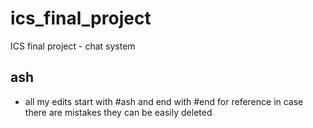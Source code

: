 # ics_final_project
 ICS final project - chat system

 ## ash
 * all my edits start with #ash and end with #end for reference in case there are mistakes they can be easily deleted
